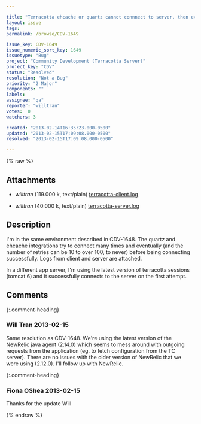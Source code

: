 ```yaml
---

title: "Terracotta ehcache or quartz cannot connnect to server, then eventually does"
layout: issue
tags: 
permalink: /browse/CDV-1649

issue_key: CDV-1649
issue_numeric_sort_key: 1649
issuetype: "Bug"
project: "Community Development (Terracotta Server)"
project_key: "CDV"
status: "Resolved"
resolution: "Not a Bug"
priority: "2 Major"
components: ""
labels: 
assignee: "qa"
reporter: "willtran"
votes:  0
watchers: 3

created: "2013-02-14T16:35:23.000-0500"
updated: "2013-02-15T17:09:08.000-0500"
resolved: "2013-02-15T17:09:08.000-0500"

---
```




{% raw %}


## Attachments

* <em>willtran</em> (119.000 k, text/plain) [terracotta-client.log](/attachments/CDV/CDV-1649/terracotta-client.log)

* <em>willtran</em> (40.000 k, text/plain) [terracotta-server.log](/attachments/CDV/CDV-1649/terracotta-server.log)




## Description

<div markdown="1" class="description">

I'm in the same environment described in CDV-1648. The quartz and ehcache integrations try to connect many times and eventually (and the number of retries can be 10 to over 100, to never) before being connecting successfully. Logs from client and server are attached. 

In a different app server, I'm using the latest version of terracotta sessions (tomcat 6) and it successfully connects to the server on the first attempt.

</div>

## Comments


{:.comment-heading}
### **Will Tran** <span class="date">2013-02-15</span>

<div markdown="1" class="comment">

Same resolution as CDV-1648. We're using the latest version of the NewRelic java agent (2.14.0) which seems to mess around with outgoing requests from the application (eg. to fetch configuration from the TC server). There are no issues with the older version of NewRelic that we were using (2.12.0). I'll follow up with NewRelic.

</div>


{:.comment-heading}
### **Fiona OShea** <span class="date">2013-02-15</span>

<div markdown="1" class="comment">

Thanks for the update Will

</div>



{% endraw %}

